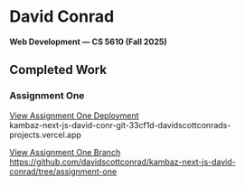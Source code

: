 # David Conrad  
**Web Development — CS 5610 (Fall 2025)**

## Completed Work

### Assignment One  
[View Assignment One Deployment](https://kambaz-next-js-david-conr-git-33cf1d-davidscottconrads-projects.vercel.app/Account/Signin)  
kambaz-next-js-david-conr-git-33cf1d-davidscottconrads-projects.vercel.app

[View Assignment One Branch](https://github.com/davidscottconrad/kambaz-next-js-david-conrad/tree/assignment-one)  
https://github.com/davidscottconrad/kambaz-next-js-david-conrad/tree/assignment-one